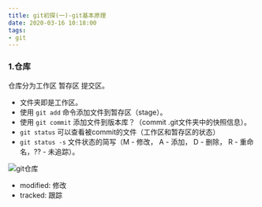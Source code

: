 ```yaml
---
title: git初探(一)-git基本原理
date: 2020-03-16 10:18:00
tags: 
- git
---
```


### 1.仓库

仓库分为工作区 暂存区 提交区。   

- 文件夹即是工作区。  
- 使用 `git add` 命令添加文件到暂存区（stage）。  
- 使用 `git commit` 添加文件到版本库？（commit .git文件夹中的快照信息）。
- `git status` 可以查看被commit的文件（工作区和暂存区的状态）
- `git status -s` 文件状态的简写（M - 修改， A - 添加， D - 删除， R - 重命名，?? - 未追踪）。

![git仓库](/git_2/1.png)


- modified: 修改
- tracked: 跟踪